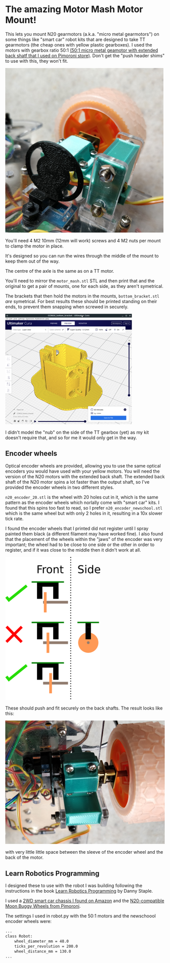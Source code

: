 # The amazing Motor Mash Motor Mount!

This lets you mount N20 gearmotors (a.k.a. "micro metal gearmotors") on some things like "smart car" robot kits that are designed to take TT gearmotors (the cheap ones with yellow plastic gearboxes). I used the motors with gearbox ratio 50:1 [(50:1 micro metal geamotor with extended back shatf that I used on Pimoroni store)](https://shop.pimoroni.com/products/micro-metal-gearmotor-extended-back-shaft?variant=3073681025). Don't get the "push header shims" to use with this, they won't fit.

<a href="https://raw.githubusercontent.com/rbricheno/motor-mash/main/images/mounted_motor.jpg"><img src="https://raw.githubusercontent.com/rbricheno/motor-mash/main/images/mounted_motor.jpg" width="500"/></a>

You'll need 4 M2 10mm (12mm will work) screws and 4 M2 nuts per mount to clamp the motor in place.

It's designed so you can run the wires through the middle of the mount to keep them out of the way.

The centre of the axle is the same as on a TT motor.

You'll need to mirror the `motor_mash.stl` STL and then print that and the original to get a pair of mounts, one for each side, as they aren't symetrical.

The brackets that then hold the motors in the mounts, `bottom_bracket.stl` *are* symetrical. For best results these should be printed standing on their ends, to prevent them snapping when screwed in securely.

<a href="https://raw.githubusercontent.com/rbricheno/motor-mash/main/images/print-brackets.png"><img src="https://raw.githubusercontent.com/rbricheno/motor-mash/main/images/print-brackets.png" width="400"/></a>

I didn't model the "nub" on the side of the TT gearbox (yet) as my kit doesn't require that, and so for me it would only get in the way.

## Encoder wheels

Optical encoder wheels are provided, allowing you to use the same optical encoders you would have used with your yellow motors. You will need the version of the N20 motors with the extended back shaft. The extended back shaft of the N20 motor spins a lot faster than the output shaft, so I've provided the encoder wheels in two different styles. 

`n20_encoder_20.stl` is the wheel with 20 holes cut in it, which is the same pattern as the encoder wheels which norlally come with "smart car" kits. I found that this spins too fast to read, so I prefer `n20_encoder_newschool.stl` which is the same wheel but with only 2 holes in it, resulting in a 10x slower tick rate.

I found the encoder wheels that I printed did not register until I spray painted them black (a different filament may have worked fine). I also found that the placement of the wheels within the "jaws" of the encoder was very important; the wheel had to be close to one side or the other in order to register, and if it was close to the middle then it didn't work at all.

<a href="https://raw.githubusercontent.com/rbricheno/motor-mash/main/images/encoder_placement.png"><img src="https://raw.githubusercontent.com/rbricheno/motor-mash/main/images/encoder_placement.png" width="300"/></a>

These should push and fit securely on the back shafts. The result looks like this:

<a href="https://raw.githubusercontent.com/rbricheno/motor-mash/main/images/encoder_wheel_on_backshaft.jpg"><img src="https://raw.githubusercontent.com/rbricheno/motor-mash/main/images/encoder_wheel_on_backshaft.jpg" width="600"/></a>

with very little little space between the sleeve of the encoder wheel and the back of the motor.

## Learn Robotics Programming

I designed these to use with the robot I was building following the instructions in the book [Learn Robotics Programming](https://www.packtpub.com/product/learn-robotics-programming-second-edition/9781839218804) by Danny Staple.

I used a [2WD smart car chassis I found on Amazon](https://smile.amazon.co.uk/gp/product/B076BPY2L3/ref=ppx_yo_dt_b_asin_title_o01_s00?ie=UTF8&psc=1) and the [N20-compatible Moon Buggy Wheels from Pimoroni](https://shop.pimoroni.com/products/moon-buggy-wheels-pair).

The settings I used in robot.py with the 50:1 motors and the newschoool encoder wheels were:
```
...
class Robot:
    wheel_diameter_mm = 48.0
    ticks_per_revolution = 200.0
    wheel_distance_mm = 130.0
...
```
